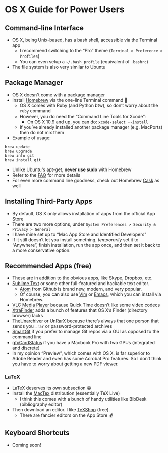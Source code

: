 # OS X Guide for Power Users

## Command-line Interface

- OS X, being Unix-based, has a bash shell, accessible via the Terminal app
    - I recommend switching to the “Pro” theme (`Terminal > Preference > Profiles`)
    - You can even setup a `~/.bash_profile` (equivalent of `.bashrc`)
- The file system is also very similar to Ubuntu

## Package Manager

- OS X doesn't come with a package manager
- Install [Homebrew](http://brew.sh/) via the one-line Terminal command 🍺
    - OS X comes with Ruby (and Python btw), so don’t worry about the `ruby` command
    - However, you do need the “Command Line Tools for Xcode”:
        - On OS X 10.9 and up, you can do: `xcode-select --install`
    - If you’ve already installed another package manager (e.g. MacPorts) then do not mix them
- Example of usage:
```
brew update
brew upgrade
brew info git
brew install git
```
- Unlike Ubuntu's apt-get, **never use sudo** with Homebrew
- Refer to the [FAQ](https://github.com/Homebrew/homebrew/blob/master/share/doc/homebrew/FAQ.md) for more details
- For even more command line goodness, check out Homebrew [Cask](http://caskroom.io/) as well

## Installing Third-Party Apps

- By default, OS X only allows installation of apps from the official App Store
- There are two more options, under `System Preferences > Security & Privacy > General`
- I have mine set up to “Mac App Store and Identified Developers"
- If it still doesn’t let you install something, *temporarily* set it to “Anywhere”, finish installation, run the app once, and then set it back to a more conservative option.

## Recommended Apps (free)

- These are in addition to the obvious apps, like Skype, Dropbox, etc.
- [Sublime Text](http://www.sublimetext.com/3) or some other full-featured and hackable text editor.
    - [Atom](https://atom.io/) from Github is brand new, modern, and very popular.
    - Of course, you can also use [Vim](http://www.vim.org/) or [Emacs](http://emacsformacosx.com/), which you can install via Homebrew.
- [VLC Media Player](https://www.videolan.org/vlc/) because Quick Time doesn’t like some video codecs
- [XtraFinder](http://www.trankynam.com/xtrafinder/) adds a bunch of features that OS X’s Finder (directory browser) lacks
- [TheUnarchiver](https://itunes.apple.com/us/app/the-unarchiver/id425424353?mt=12) or [UnRarX](http://www.unrarx.com/) because there’s always that one person that sends you `.rar` or password-protected archives
- [SmartGit](http://www.syntevo.com/smartgit/) if you prefer to manage Git repos via a GUI as opposed to the command line
- [gfxCardStatus](https://gfx.io/) if you have a Macbook Pro with two GPUs (integrated and discrete)
- In my opinion “Preview”, which comes with OS X, is far superior to Adobe Reader and even has some Acrobat Pro features. So I don’t think you have to worry about getting a new PDF viewer.

### LaTeX

- LaTeX deserves its own subsection 😁
- Install the [MacTex](https://www.tug.org/mactex/) distribution (essentially TeX Live)
    - I think this comes with a bunch of handy utilities like BibDesk (bibliography editor)
- Then download an editor. I like [TeXShop](http://pages.uoregon.edu/koch/texshop/obtaining.html) (free).
    - There are fancier editors on the App Store 💰

## Keyboard Shortcuts

- Coming soon!
